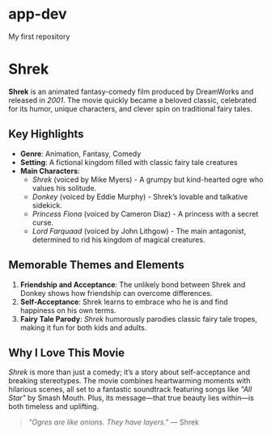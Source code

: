 # app-dev
My first repository
# Shrek

**Shrek** is an animated fantasy-comedy film produced by DreamWorks and released in *2001*. The movie quickly became a beloved classic, celebrated for its humor, unique characters, and clever spin on traditional fairy tales.

## Key Highlights
- **Genre**: Animation, Fantasy, Comedy
- **Setting**: A fictional kingdom filled with classic fairy tale creatures
- **Main Characters**:
  - *Shrek* (voiced by Mike Myers) - A grumpy but kind-hearted ogre who values his solitude.
  - *Donkey* (voiced by Eddie Murphy) - Shrek’s lovable and talkative sidekick.
  - *Princess Fiona* (voiced by Cameron Diaz) - A princess with a secret curse.
  - *Lord Farquaad* (voiced by John Lithgow) - The main antagonist, determined to rid his kingdom of magical creatures.

## Memorable Themes and Elements
1. **Friendship and Acceptance**: The unlikely bond between Shrek and Donkey shows how friendship can overcome differences.
2. **Self-Acceptance**: Shrek learns to embrace who he is and find happiness on his own terms.
3. **Fairy Tale Parody**: *Shrek* humorously parodies classic fairy tale tropes, making it fun for both kids and adults.

## Why I Love This Movie
*Shrek* is more than just a comedy; it’s a story about self-acceptance and breaking stereotypes. The movie combines heartwarming moments with hilarious scenes, all set to a fantastic soundtrack featuring songs like *"All Star"* by Smash Mouth. Plus, its message—that true beauty lies within—is both timeless and uplifting.

> *"Ogres are like onions. They have layers."* — Shrek
